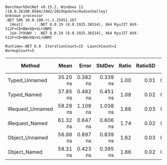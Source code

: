 ```

BenchmarkDotNet v0.15.2, Windows 11 (10.0.26100.6584/24H2/2024Update/HudsonValley)
Unknown processor
.NET SDK 10.0.100-rc.1.25451.107
  [Host]     : .NET 8.0.19 (8.0.1925.36514), X64 RyuJIT AVX-512F+CD+BW+DQ+VL+VBMI
  Job-JYXUWV : .NET 8.0.19 (8.0.1925.36514), X64 RyuJIT AVX-512F+CD+BW+DQ+VL+VBMI

Runtime=.NET 8.0  IterationCount=15  LaunchCount=1  
WarmupCount=5  

```
| Method           | Mean     | Error    | StdDev   | Ratio | RatioSD | Gen0   | Allocated | Alloc Ratio |
|----------------- |---------:|---------:|---------:|------:|--------:|-------:|----------:|------------:|
| Typed_Unnamed    | 35.20 ns | 0.382 ns | 0.339 ns |  1.00 |    0.01 | 0.0014 |      24 B |        1.00 |
| Typed_Named      | 37.85 ns | 0.482 ns | 0.451 ns |  1.08 |    0.02 | 0.0014 |      24 B |        1.00 |
| IRequest_Unnamed | 58.28 ns | 1.109 ns | 1.038 ns |  1.66 |    0.03 | 0.0014 |      24 B |        1.00 |
| IRequest_Named   | 61.32 ns | 0.647 ns | 0.606 ns |  1.74 |    0.02 | 0.0014 |      24 B |        1.00 |
| Object_Unnamed   | 56.98 ns | 0.897 ns | 0.839 ns |  1.62 |    0.03 | 0.0014 |      24 B |        1.00 |
| Object_Named     | 58.31 ns | 0.423 ns | 0.395 ns |  1.66 |    0.02 | 0.0014 |      24 B |        1.00 |
